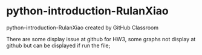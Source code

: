 # python-introduction-RulanXiao
python-introduction-RulanXiao created by GitHub Classroom

There are some display issue at github for HW3, some graphs not display at github but can be displayed if run the file;
